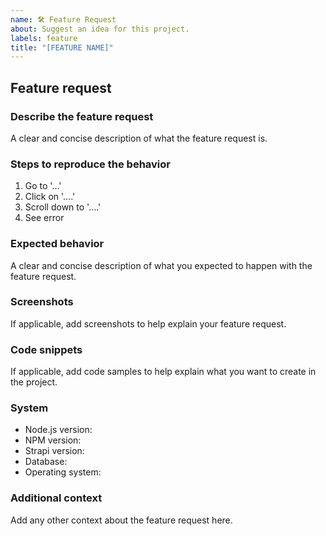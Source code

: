 ```yaml
---
name: 🛠️ Feature Request
about: Suggest an idea for this project.
labels: feature
title: "[FEATURE NAME]"
---
```


<!--
Hello 👋 Thank you for submitting an issue.

Before you start, please make sure your issue is understandable and reproducible.
To make your issue readable make sure you use valid Markdown syntax.

https://guides.github.com/features/mastering-markdown/

Please ensure you have also read and understand the contributing guide.

https://github.com/odduse/odd-gat/blob/master/CONTRIBUTING.md#reporting-an-issue
-->

## Feature request

### Describe the feature request

A clear and concise description of what the feature request is.

### Steps to reproduce the behavior

1. Go to '...'
2. Click on '....'
3. Scroll down to '....'
4. See error

### Expected behavior

A clear and concise description of what you expected to happen with the feature request.

### Screenshots

If applicable, add screenshots to help explain your feature request.

### Code snippets

If applicable, add code samples to help explain what you want to create in the project.

### System

- Node.js version: <!-- Please ensure you are using the Node LTS version (v12) -->
- NPM version:
- Strapi version: <!-- Beta and Alpha versions are no longer supported -->
- Database:
- Operating system:

### Additional context

Add any other context about the feature request here.
